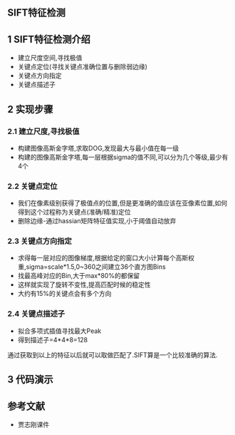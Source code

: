 ## SIFT特征检测

## 1 SIFT特征检测介绍

- 建立尺度空间,寻找极值
- 关键点定位(寻找关键点准确位置与删除弱边缘)
- 关键点方向指定
- 关键点描述子

## 2 实现步骤 

### 2.1 建立尺度,寻找极值

- 构建图像高斯金字塔,求取DOG,发现最大与最小值在每一级
- 构建的图像高斯金字塔,每一层根据sigma的值不同,可以分为几个等级,最少有4个

### 2.2 关键点定位 

- 我们在像素级别获得了极值点的位置,但是更准确的值应该在亚像素位置,如何得到这个过程称为关键点(准确/精准)定位
- 删除边缘-通过hassian矩阵特征值实现,小于阈值自动放弃

### 2.3 关键点方向指定

- 求得每一层对应的图像梯度,根据给定的窗口大小计算每个高斯权重,sigma=scale*1.5,0~360之间建立36个直方图Bins
- 找最高峰对应的Bin,大于max*80%的都保留
- 这样就实现了旋转不变性,提高匹配时候的稳定性
- 大约有15%的关键点会有多个方向

### 2.4 关键点描述子

- 拟合多项式插值寻找最大Peak
- 得到描述子=4\*4\*8=128

通过获取到以上的特征以后就可以取做匹配了.SIFT算是一个比较准确的算法.

## 3 代码演示



## 参考文献

- 贾志刚课件







